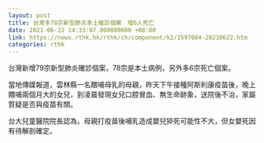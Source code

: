 ```yaml
---
layout: post
title: 台灣多78宗新型肺炎本土確診個案　增6人死亡
date: 2021-06-22 14:33:07.000000000 +08:00
link: https://news.rthk.hk/rthk/ch/component/k2/1597084-20210622.htm
categories: rthk
---
```


台灣新增79宗新型肺炎確診個案，78宗是本土病例，另外多6宗死亡個案。

當地傳媒報道，雲林縣一名餵哺母乳的母親，昨天下午接種阿斯利康疫苗後，晚上餵哺兩個月大的女兒，到凌晨發現女兒口腔冒血、無生命跡象，送院後不治，家屬質疑是否與疫苗有關。

台大兒童醫院院長認為，母親打疫苗後哺乳造成嬰兒猝死可能性不大，但女嬰死因有待解剖確定。

